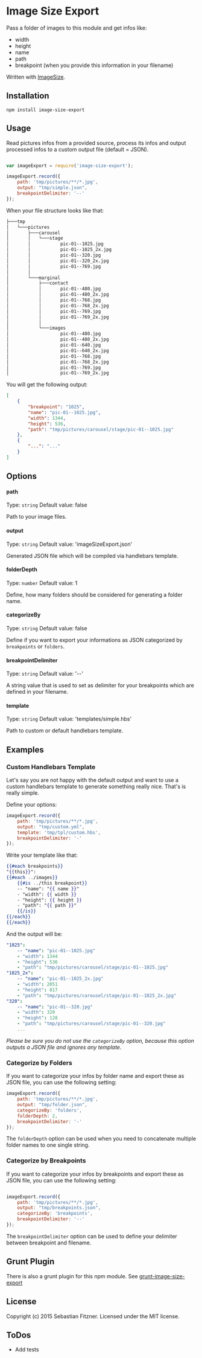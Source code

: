 Image Size Export
============

Pass a folder of images to this module and get infos like: 
- width
- height
- name 
- path 
- breakpoint (when you provide this information in your filename)

Written with [ImageSize](https://www.npmjs.com/package/image-size).

## Installation

`npm install image-size-export`

## Usage

Read pictures infos from a provided source, process its infos and output processed infos to a custom output file (default = JSON).

``` js

var imageExport = require('image-size-export');

imageExport.record({
	path: 'tmp/pictures/**/*.jpg',
	output: "tmp/simple.json",
	breakpointDelimiter: '--'
});

```

When your file structure looks like that: 
``` bash
├───tmp
│   └───pictures
│       ├───carousel
│       │   └───stage
│       │           pic-01--1025.jpg
│       │           pic-01--1025_2x.jpg
│       │           pic-01--320.jpg
│       │           pic-01--320_2x.jpg
│       │           pic-01--769.jpg
│       │
│       └───marginal
│           ├───contact
│           │       pic-01--480.jpg
│           │       pic-01--480_2x.jpg
│           │       pic-01--768.jpg
│           │       pic-01--768_2x.jpg
│           │       pic-01--769.jpg
│           │       pic-01--769_2x.jpg
│           │
│           └───images
│                   pic-01--480.jpg
│                   pic-01--480_2x.jpg
│                   pic-01--640.jpg
│                   pic-01--640_2x.jpg
│                   pic-01--768.jpg
│                   pic-01--768_2x.jpg
│                   pic-01--769.jpg
│                   pic-01--769_2x.jpg
``` 

You will get the following output:

``` json
[
	{
		"breakpoint": "1025",
		"name": "pic-01--1025.jpg",
		"width": 1344,
		"height": 536,
		"path": "tmp/pictures/carousel/stage/pic-01--1025.jpg"
	},
	{
		"...": "..."
	}
]
```

## Options

#### path
Type: `string`
Default value: false

Path to your image files. 

#### output
Type: `string`
Default value: 'imageSizeExport.json'

Generated JSON file which will be compiled via handlebars template.

#### folderDepth
Type: `number`
Default value: 1

Define, how many folders should be considered for generating a folder name. 

#### categorizeBy
Type: `string`
Default value: false

Define if you want to export your informations as JSON categorized by `breakpoints` or `folders`.

#### breakpointDelimiter
Type: `string`
Default value: '--'

A string value that is used to set as delimiter for your breakpoints which are defined in your filename.

#### template
Type: `string`
Default value: 'templates/simple.hbs'

Path to custom or default handlebars template.

## Examples

### Custom Handlebars Template

Let's say you are not happy with the default output and want to use a custom handlebars template to generate something really nice. That's is really simple. 

Define your options:
``` js
imageExport.record({
	path: 'tmp/pictures/**/*.jpg',
	output: "tmp/custom.yml",
	template: 'tmp/tpl/custom.hbs',
	breakpointDelimiter: '-'
});
```

Write your template like that: 

``` hbs
{{#each breakpoints}}
"{{this}}":
{{#each ../images}}
	{{#is ../this breakpoint}}
	-- "name": "{{ name }}"
	- "width": {{ width }}
	- "height": {{ height }}
	- "path": "{{ path }}"
	{{/is}}
{{/each}}
{{/each}}
```

And the output will be:

``` yml
"1025":
	-- "name": "pic-01--1025.jpg"
	- "width": 1344
	- "height": 536
	- "path": "tmp/pictures/carousel/stage/pic-01--1025.jpg"
"1025_2x":
	-- "name": "pic-01--1025_2x.jpg"
	- "width": 2051
	- "height": 817
	- "path": "tmp/pictures/carousel/stage/pic-01--1025_2x.jpg"
"320":
	-- "name": "pic-01--320.jpg"
	- "width": 320
	- "height": 128
	- "path": "tmp/pictures/carousel/stage/pic-01--320.jpg"
	...
```

_Please be sure you do not use the `categorizeBy` option, because this option outputs a JSON file and ignores any template._

### Categorize by Folders

If you want to categorize your infos by folder name and export these as JSON file, you can use the following setting: 

``` js
imageExport.record({
	path: 'tmp/pictures/**/*.jpg',
	output: "tmp/folder.json",
	categorizeBy: 'folders',
	folderDepth: 2,
	breakpointDelimiter: '-'
});
```

The `folderDepth` option can be used when you need to concatenate multiple folder names to one single string.

### Categorize by Breakpoints

If you want to categorize your infos by breakpoints and export these as JSON file, you can use the following setting: 

``` js

imageExport.record({
	path: 'tmp/pictures/**/*.jpg',
	output: "tmp/breakpoints.json",
	categorizeBy: 'breakpoints',
	breakpointDelimiter: '--'
});
```

The `breakpointDelimiter` option can be used to define your delimiter between breakpoint and filename.

## Grunt Plugin

There is also a grunt plugin for this npm module. See [grunt-image-size-export](https://github.com/Sebastian-Fitzner/grunt-image-size-export)

## License
Copyright (c) 2015 Sebastian Fitzner. Licensed under the MIT license.

## ToDos

- Add tests
